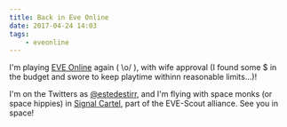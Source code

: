 ```yaml
---
title: Back in Eve Online
date: 2017-04-24 14:03
tags:
    - eveonline
---
```


I'm playing [EVE Online](http://eveonline.com) again ( \o/ ), with wife approval (I found some $ in the budget and swore to keep playtime withinn reasonable limits...)!

I'm on the Twitters as [@estedestirr](https://twitter.com/estedestirr), and I'm flying with space monks (or space hippies) in [Signal Cartel](https://www.eve-scout.com/signal-cartel/), part of the EVE-Scout alliance. See you in space!